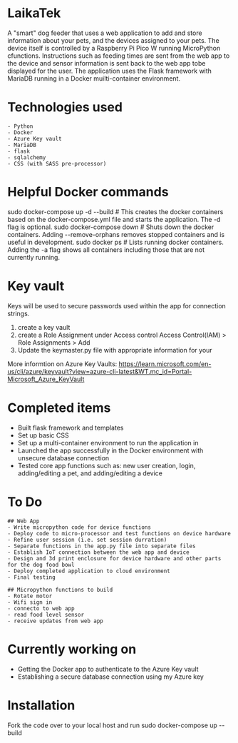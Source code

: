 # LaikaTek
A "smart" dog feeder that uses a web application to add and store information about your pets, and the devices assigned to your pets. The device itself is controlled by a Raspberry Pi Pico W running MicroPython cfunctions. Instructions such as feeding times are sent from the web app to the device and sensor information is sent back to the web app tobe displayed for the user. The application uses the Flask framework with MariaDB running in a Docker muilti-container environment.

# Technologies used
    - Python
    - Docker
    - Azure Key vault
    - MariaDB
    - flask
    - sqlalchemy
    - CSS (with SASS pre-processor)

# Helpful Docker commands

sudo docker-compose up -d --build # This creates the docker containers based on the docker-compose.yml file and starts the application. The -d flag is optional.
sudo docker-compose down # Shuts down the docker containers. Adding --remove-orphans removes stopped containers and is useful in development.
sudo docker ps # Lists running docker containers. Adding the -a flag shows all containers including those that are not currently running.

# Key vault 
Keys will be used to secure passwords used within the app for connection strings.

1. create a key vault
2. create a Role Assignment under Access control
    Access Control(IAM) > Role Assignments > Add
3. Update the keymaster.py file with appropriate information for your

More informtion  on Azure Key Vaults: https://learn.microsoft.com/en-us/cli/azure/keyvault?view=azure-cli-latest&WT.mc_id=Portal-Microsoft_Azure_KeyVault

# Completed items
- Built flask framework and templates
- Set up basic CSS
- Set up a multi-container environment to run the application in
- Launched the app successfully in the Docker environment with unsecure database connection
- Tested core app functions such as: new user creation, login, adding/editing a pet, and adding/editing a device

# To Do

    ## Web App
    - Write micropython code for device functions
    - Deploy code to micro-processor and test functions on device hardware
    - Refine user session (i.e. set session durration)
    - Separate functions in the app.py file into separate files
    - Establish IoT connection between the web app and device
    - Design and 3d print enclosure for device hardware and other parts for the dog food bowl
    - Deploy completed application to cloud environment
    - Final testing

    ## Micropython functions to build
    - Rotate motor
    - Wifi sign in
    - connecto to web app
    - read food level sensor
    - receive updates from web app

# Currently working on
- Getting the Docker app to authenticate to the Azure Key vault
- Establishing a secure database connection using my Azure key

# Installation

Fork the code over to your local host and run sudo docker-compose up --build